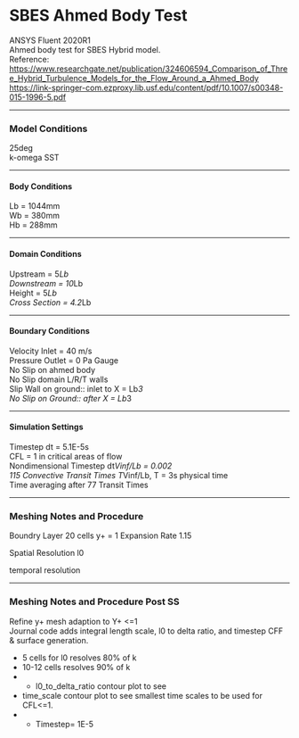 # SBES Ahmed Body Test
 
ANSYS Fluent 2020R1<br>
Ahmed body test for SBES Hybrid model. <br>
Reference:<br>
https://www.researchgate.net/publication/324606594_Comparison_of_Three_Hybrid_Turbulence_Models_for_the_Flow_Around_a_Ahmed_Body <br>
https://link-springer-com.ezproxy.lib.usf.edu/content/pdf/10.1007/s00348-015-1996-5.pdf <br>
***
### Model Conditions <br>
25deg <br>
k-omega SST <br>
***
#### Body Conditions <br>
Lb = 1044mm <br>
Wb = 380mm <br>
Hb = 288mm <br>
***
#### Domain Conditions <br>
Upstream = 5*Lb <br>
Downstream = 10*Lb <br>
Height = 5*Lb <br>
Cross Section = 4.2*Lb <br>
***
#### Boundary Conditions <br>
Velocity Inlet = 40 m/s <br>
Pressure Outlet = 0 Pa Gauge <br>
No Slip on ahmed body <br>
No Slip domain L/R/T walls <br>
Slip Wall on ground:: inlet to X = Lb*3 <br>
No Slip on Ground:: after X = Lb*3<br>
***
#### Simulation Settings
Timestep dt = 5.1E-5s <br>
CFL = 1 in critical areas of flow <br>
Nondimensional Timestep dt*Vinf/Lb = 0.002 <br>
115 Convective Transit Times T*Vinf/Lb, T = 3s physical time <br>
Time averaging after 77 Transit Times

***
### Meshing Notes and Procedure <br>
Boundry Layer 20 cells
y+ = 1
Expansion Rate 1.15


Spatial Resolution l0

temporal resolution
***
### Meshing Notes and Procedure Post SS<br>
Refine y+ mesh adaption to Y+ <=1 <br>
Journal code adds integral length scale, l0 to delta ratio, and timestep CFF & surface generation. <br>
* 5 cells for l0 resolves 80% of k
* 10-12 cells resolves 90% of k 
* - l0_to_delta_ratio contour plot to see
* time_scale contour plot to see smallest time scales to be used for CFL<=1. 
* - Timestep= 1E-5


